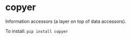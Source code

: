 
# copyer
Information accessors (a layer on top of data accessors).


To install:	```pip install copyer```
